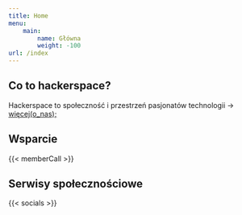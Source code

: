 ```yaml
---
title: Home
menu:
    main:
        name: Główna
        weight: -100
url: /index
---
```

## Co to hackerspace?
Hackerspace to społeczność i przestrzeń pasjonatów technologii -> [więcej(o_nas);](/about)

## Wsparcie


{{< memberCall >}}

## Serwisy społecznościowe

{{< socials >}}
